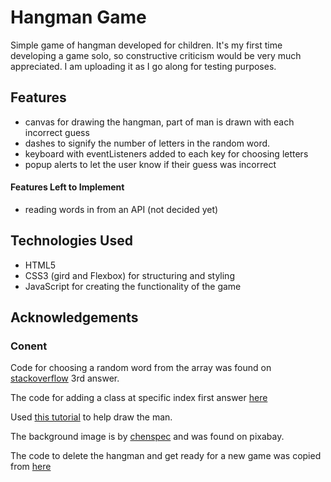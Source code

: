 # Hangman Game

Simple game of hangman developed for children. It's my first time developing a game solo, so constructive criticism would be very much appreciated. I am uploading it as I go along for testing purposes.  

## Features
* canvas for drawing the hangman, part of man is drawn with each incorrect guess
* dashes to signify the number of letters in the random word.
* keyboard with eventListeners added to each key for choosing letters
* popup alerts to let the user know if their guess was incorrect

#### Features Left to Implement
* reading words in from an API (not decided yet)

## Technologies Used
* HTML5
* CSS3 (gird and Flexbox) for structuring and styling
* JavaScript for creating the functionality of the game

## Acknowledgements

### Conent
Code for choosing a random word from the array was found on [stackoverflow](https://stackoverflow.com/questions/42211863/pick-a-random-item-from-a-javascript-array) 3rd answer.

The code for adding a class at specific index first answer [here](https://stackoverflow.com/questions/49314884/elementindex-addclass-does-not-work/49314942)

Used [this tutorial](https://developer.mozilla.org/en-US/docs/Web/API/Canvas_API/Tutorial) to help draw the man. 

The background image is by [chenspec](https://pixabay.com/illustrations/brain-mind-light-bulb-bulb-5431134/) and was found on pixabay.

The code to delete the hangman and get ready for a new game was copied from [here](https://developer.mozilla.org/en-US/docs/Web/API/CanvasRenderingContext2D/clearRect)